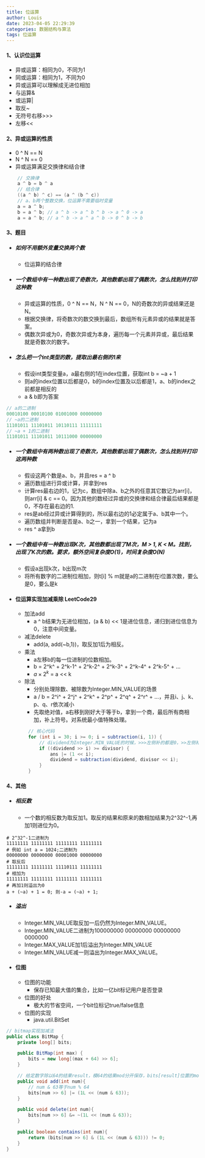 ```yaml
---
title: 位运算
author: Louis
date: 2023-04-05 22:29:39
categories: 数据结构与算法
tags: 位运算
---
```


#### 1、认识位运算

- 异或运算：相同为0，不同为1
- 同或运算：相同为1，不同为0
- 异或运算可以理解成无进位相加
- 与运算&
- 或运算|
- 取反~
- 无符号右移>>>
- 左移<<

#### 2、异或运算的性质

- 0 ^ N == N
- N ^ N == 0
- 异或运算满足交换律和结合律

```Java
    // 交换律
    a ^ b = b ^ a
    // 结合律
    ((a ^ b) ^ c) == (a ^ (b ^ c))
    // a、b两个整数交换，位运算不需要临时变量
    a = a ^ b;
    b = a ^ b; // a ^ b -> a ^ b ^ b -> a ^ 0 -> a
    a = a ^ b; // a ^ b -> a ^ a ^ b -> 0 ^ b -> b
```

#### 3、题目

- ##### 如何不用额外变量交换两个数

  - 位运算的结合律

- ##### 一个数组中有一种数出现了奇数次，其他数都出现了偶数次，怎么找到并打印这种数

  - 异或运算的性质，0 ^ N == N，N ^ N == 0，N的奇数次的异或结果还是N。
  - 根据交换律，将奇数次的数交换到最后，数组所有元素异或的结果就是答案。
  - 偶数次异或为0，奇数次异或为本身，遍历每一个元素并异或，最后结果就是奇数次的数字。

- ##### 怎么把一个int类型的数，提取出最右侧的1来

  - 假设int类型变量a，a最右侧的1在index位置，获取int b = ~a + 1
  - 则a的index位置以后都是0，b的index位置及以后都是1，a、b的index之前都是相反的
  - a & b即为答案

```Java
// a的二进制
00010100 00010100 01001000 00000000
// ~a的二进制
11101011 11101011 10110111 11111111
// ~a + 1的二进制
11101011 11101011 10111000 00000000
```

- ##### 一个数组中有两种数出现了奇数次，其他数都出现了偶数次，怎么找到并打印这两种数

  - 假设这两个数是a、b，并且res = a ^ b
  - 遍历数组进行异或计算，并拿到res
  - 计算res最右边的1，记为c，数组中除a、b之外的任意其它数记为arr[i]，则arr[i] & c == 0。因为其他的数经过异或的交换律和结合律最后结果都是0，不存在最右边的1.
  - res是ab经过异或计算得到的，所以最右边的1必定属于a、b其中一个。
  - 遍历数组并判断是否是a、b之一，拿到一个结果，记为a
  - res ^ a拿到b

- ##### 一个数组中有一种数出现K次，其他数都出现了M次，M > 1,  K < M。找到，出现了K次的数。要求，额外空间复杂度O(1)，时间复杂度O(N)

  - 假设a出现k次，b出现m次
  - 将所有数字的二进制位相加，则t[i] % m就是a的二进制在i位置次数，要么是0，要么是k

- #### 位运算实现加减乘除 LeetCode29

  - 加法add
    - a ^ b结果为无进位相加，(a & b) << 1是进位信息，递归到进位信息为0，注意中间变量。
  - 减法delete
    - add(a, add(~b,1))，取反加1后为相反。
  - 乘法
    - a左移b的每一位进制的位数相加。
    - b  = 2^k^ + 2^k-1^  + 2^k-2^ + 2^k-3^ + 2^k-4^ + 2^k-5^ + ...
    - $a \times 2^k$ = a << k
  - 除法
    - 分别处理除数、被除数为Integer.MIN_VALUE的场景
    - a / b = 2^i^ + 2^j^ + 2^k^ + 2^p^ + 2^q^ + 2^r^ + ...，并且i、j、k、p、q、r依次减小
    - 先取绝对值，a右移到刚好大于等于b，拿到一个商，最后所有商相加，补上符号。对系统最小值特殊处理。

```Java
        // 核心代码
        for (int i = 30; i >= 0; i = subtraction(i, 1)) {
            // dividend为Integer.MIN_VALUE的时候，>>>左侧补的都是0，>>左侧补的都是1
            if ((dividend >> i) >= divisor) {
                ans |= (1 << i);
                dividend = subtraction(dividend, divisor << i);
            }
        }
```

#### 4、其他

- ##### 相反数

  - 一个数的相反数为取反加1。取反的结果和原来的数相加结果为2^32^-1,再加1则进位为0。

```shell
# 2^32^-1二进制为
11111111 11111111 11111111 11111111
# 例如 int a = 1024;二进制为
00000000 00000000 00001000 00000000
# 取反后
11111111 11111111 11110111 11111111
# 相加为
11111111 11111111 11111111 11111111
# 再加1则溢出为0
a + (~a) + 1 = 0; 则-a = (~a) + 1;
```

- ##### 溢出

  - Integer.MIN_VALUE取反加一后仍然为Integer.MIN_VALUE。
  - Integer.MIN_VALUE二进制为100000000 00000000 00000000 0000000
  - Integer.MAX_VALUE加1后溢出为Integer.MIN_VALUE
  - Integer.MIN_VALUE减一则溢出为Integer.MAX_VALUE。

- #### 位图

  - 位图的功能
    - 保存已知最大值的集合，比如一亿bit标记用户是否登录
  - 位图的好处
    - 极大的节省空间，一个bit位标记true/false信息
  - 位图的实现
    - java.util.BitSet

```Java
// bitmap实现加减法
public class BitMap {
    private long[] bits;

    public BitMap(int max) {
        bits = new long[(max + 64) >> 6];
    }

    // 给定数字除以64的结果result，模64的结果mod分开保存，bits[result]位置的mod位设置为1
    public void add(int num){
        // num & 63等于num % 64
        bits[num >> 6] |= (1L << (num & 63));
    }

    public void delete(int num){
        bits[num >> 6] &= ~(1L << (num & 63));
    }

    public boolean contains(int num){
        return (bits[num >> 6] & (1L << (num & 63))) != 0;
    }
}
```
